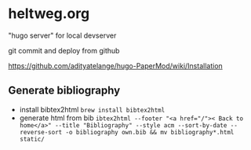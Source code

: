 # heltweg.org
"hugo server" for local devserver

git commit and deploy from github

https://github.com/adityatelange/hugo-PaperMod/wiki/Installation

## Generate bibliography
- install bibtex2html `brew install bibtex2html`
- generate html from bib `ibtex2html --footer "<a href="/">< Back to home</a>" --title "Bibliography" --style acm --sort-by-date --reverse-sort -o bibliography own.bib && mv bibliography*.html static/`
